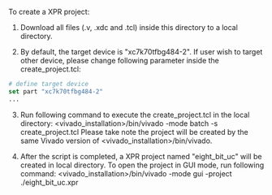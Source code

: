 To create a XPR project:

1. Download all files (.v, .xdc and .tcl) inside this directory to a local directory.

2. By default, the target device is "xc7k70tfbg484-2". If user wish to target other device, please change following parameter inside the create_project.tcl:
```Tcl
# define target device
set part "xc7k70tfbg484-2"
...
```

3. Run following command to execute the create_project.tcl in the local directory:
<vivado_installation>/bin/vivado -mode batch -s create_project.tcl
Please take note the project will be created by the same Vivado version of <vivado_installation>/bin/vivado.

4. After the script is completed, a XPR project named "eight_bit_uc" will be created in local directory.
To open the project in GUI mode, run following command:
<vivado_installation>/bin/vivado -mode gui -project ./eight_bit_uc.xpr
